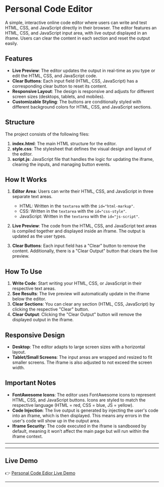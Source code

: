 # Personal Code Editor

A simple, interactive online code editor where users can write and test HTML, CSS, and JavaScript directly in their browser. The editor features an HTML, CSS, and JavaScript input area, with live output displayed in an iframe. Users can clear the content in each section and reset the output easily.

## Features

- **Live Preview**: The editor updates the output in real-time as you type or edit the HTML, CSS, and JavaScript code.
- **Clear Buttons**: Each input field (HTML, CSS, JavaScript) has a corresponding clear button to reset its content.
- **Responsive Layout**: The design is responsive and adjusts for different screen sizes (desktops, tablets, and mobiles).
- **Customizable Styling**: The buttons are conditionally styled with different background colors for HTML, CSS, and JavaScript sections.
  
## Structure

The project consists of the following files:

1. **index.html**: The main HTML structure for the editor.
2. **style.css**: The stylesheet that defines the visual design and layout of the editor.
3. **script.js**: JavaScript file that handles the logic for updating the iframe, clearing the inputs, and managing button events.

## How It Works

1. **Editor Area**: Users can write their HTML, CSS, and JavaScript in three separate text areas.
    - HTML: Written in the `textarea` with the `id="html-markup"`.
    - CSS: Written in the `textarea` with the `id="css-style"`.
    - JavaScript: Written in the `textarea` with the `id="js-script"`.
   
2. **Live Preview**: The code from the HTML, CSS, and JavaScript text areas is compiled together and displayed inside an iframe. The output is updated as the user types.

3. **Clear Buttons**: Each input field has a "Clear" button to remove the content. Additionally, there is a "Clear Output" button that clears the live preview.

## How To Use

1. **Write Code**: Start writing your HTML, CSS, or JavaScript in their respective text areas.
2. **See Results**: The live preview will automatically update in the iframe below the editor.
3. **Clear Sections**: You can clear any section (HTML, CSS, JavaScript) by clicking the respective "Clear" button.
4. **Clear Output**: Clicking the "Clear Output" button will remove the displayed output in the iframe.

## Responsive Design

- **Desktop**: The editor adapts to large screen sizes with a horizontal layout.
- **Tablet/Small Screens**: The input areas are wrapped and resized to fit smaller screens. The iframe is also adjusted to not exceed the screen width.
  
## Important Notes

- **FontAwesome Icons**: The editor uses FontAwesome icons to represent HTML, CSS, and JavaScript buttons. Icons are styled to match the respective language (HTML = red, CSS = blue, JS = yellow).
- **Code Injection**: The live output is generated by injecting the user's code into an iframe, which is then displayed. This means any errors in the user's code will show up in the output area.
- **Iframe Security**: The code executed in the iframe is sandboxed by default, meaning it won’t affect the main page but will run within the iframe context.

---


---

## **Live Demo**

👉 [Personal Code Edior Live Demo](https://1codeeditor.netlify.app/)

---

